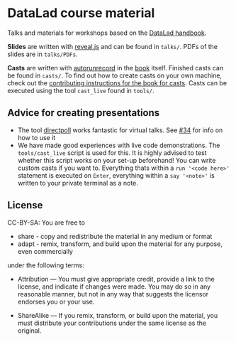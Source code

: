 # DataLad course material

Talks and materials for workshops based on the [DataLad handbook](http://handbook.datalad.org).

**Slides** are written with [reveal.js](https://github.com/hakimel/reveal.js/) and can be found in ``talks/``.
PDFs of the slides are in ``talks/PDFs``.

**Casts** are written with [autorunrecord]() in the [book](https://github.com/datalad-handbook/book) itself. Finished casts can be found in ``casts/``. To find out how to create casts on your own machine, check out the [contributing instructions for the book for casts](http://handbook.datalad.org/en/latest/contributing.html#directives). Casts can be executed using the tool ``cast_live`` found in ``tools/``.

## Advice for creating presentations

- The tool [directpoll](https://directpoll.com/) works fantastic for virtual talks. See [#34](https://github.com/datalad-handbook/course/issues/34) for info on how to use it
- We have made good experiences with live code demonstrations. The ``tools/cast_live`` script is used for this. It is highly advised to test whether this script works on your set-up beforehand! You can write custom casts if you want to. Everything thats within a ``run '<code here>'`` statement is executed on ``Enter``, everything within a ``say '<note>'`` is written to your private terminal as a note.

## License

CC-BY-SA: You are free to

   - share - copy and redistribute the material in any medium or format
   - adapt - remix, transform, and build upon the material for any purpose, even commercially

under the following terms:

   - Attribution — You must give appropriate credit, provide a link to the license, and indicate if changes were made. You may do so in any reasonable manner, but not in any way that suggests the licensor endorses you or your use.

   - ShareAlike — If you remix, transform, or build upon the material, you must distribute your contributions under the same license as the original.
